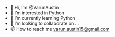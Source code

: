 - 👋 Hi, I’m @VarunAustin
- 👀 I’m interested in Python
- 🌱 I’m currently learning Python
- 💞️ I’m looking to collaborate on ...
- 📫 How to reach me varun.austin15@gmail.com

<!---
VarunAustin/VarunAustin is a ✨ special ✨ repository because its `README.md` (this file) appears on your GitHub profile.
You can click the Preview link to take a look at your changes.
--->
